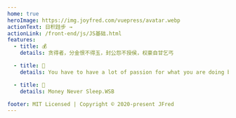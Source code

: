 ```yaml
---
home: true
heroImage: https://img.joyfred.com/vuepress/avatar.webp
actionText: 日积跬步 →
actionLink: /front-end/js/JS基础.html
features:
  - title: 💰
    details: 贪得者，分金恨不得玉，封公怨不授侯，权豪自甘乞丐

  - title: 🙊
    details: You have to have a lot of passion for what you are doing because it is so hard, and if you don't, any rational person would give up. 

  - title: 💎
    details: Money Never Sleep.WSB

footer: MIT Licensed | Copyright © 2020-present JFred
---
```

